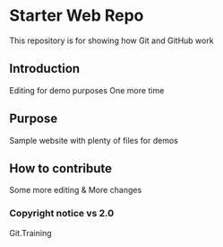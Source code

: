 # Starter Web Repo

This repository is for showing how Git and GitHub work

## Introduction

Editing for demo purposes One more time

## Purpose

Sample website with plenty of files for demos

## How to contribute

Some more editing & More changes

### Copyright notice vs 2.0

Git.Training